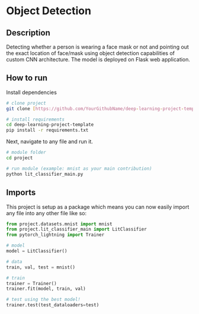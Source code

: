 # Object Detection   

## Description   
Detecting whether a person is wearing a face mask or not and pointing out the exact location of face/mask using object detection capabilities of custom CNN architecture. The model is deployed on Flask web application.

## How to run   
Install dependencies   
```bash
# clone project   
git clone [https://github.com/YourGithubName/deep-learning-project-template](https://github.com/PuroshotamSingh/Object-Detection.git)

# install requirements
cd deep-learning-project-template 
pip install -r requirements.txt
 ```   
 Next, navigate to any file and run it.   
 ```bash
# module folder
cd project

# run module (example: mnist as your main contribution)   
python lit_classifier_main.py    
```

## Imports
This project is setup as a package which means you can now easily import any file into any other file like so:
```python
from project.datasets.mnist import mnist
from project.lit_classifier_main import LitClassifier
from pytorch_lightning import Trainer

# model
model = LitClassifier()

# data
train, val, test = mnist()

# train
trainer = Trainer()
trainer.fit(model, train, val)

# test using the best model!
trainer.test(test_dataloaders=test)
```
